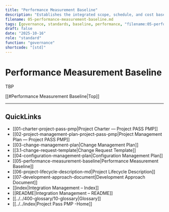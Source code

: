 ```yaml
---
title: "Performance Measurement Baseline"
description: "Establishes the integrated scope, schedule, and cost baseline used to measure and control project performance."
filename: 05-performance-measurement-baseline.md
tags: [governance, standards, baseline, performance, "filename:05-performance-measurement-baseline.md"]
draft: false
date: "2025-10-16"
role: "standard"
function: "governance"
shortcode: "[std]"
---
```

# Performance Measurement Baseline

TBP

[[#Performance Measurement Baseline|Top]]

---

## QuickLinks
- [[01-charter-project-pass-pmp|Project Charter — Project PASS PMP]]
- [[02-project-management-plan-project-pass-pmp|Project Management Plan — Project PASS PMP]]
- [[03-change-management-plan|Change Management Plan]]
- [[3.1-change-request-template|Change Request Template]]
- [[04-configuration-management-plan|Configuration Management Plan]]
- [[05-performance-measurement-baseline|Performance Measurement Baseline]]
- [[06-project-lifecycle-description-md|Project Lifecycle Description]]
- [[07-development-approach-document|Development Approach Document]]
- [[index|Integration Management – Index]]
- [[README|Integration Management – README]]
- [[../../400-glossary/10-glossary|Glossary]]
- [[../../index|Project Pass PMP -Home]]